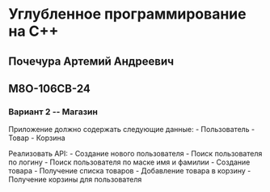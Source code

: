 # Углубленное программирование на C++
## Почечура Артемий Андреевич
## М8О-106СВ-24
### Вариант 2 -- Магазин

Приложение должно содержать следующие данные: - Пользователь - Товар - Корзина 
 
Реализовать API: - Создание нового пользователя - Поиск пользователя по логину - Поиск пользователя по маске имя и фамилии - Создание товара - Получение списка товаров - Добавление товара в корзину - Получение корзины для пользователя 
